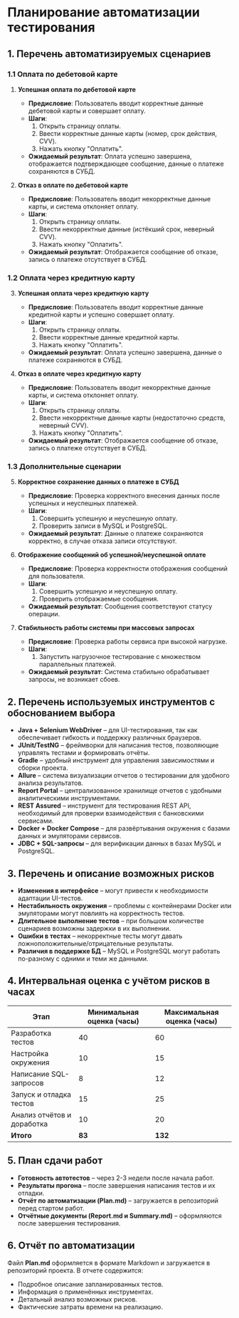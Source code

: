 # Планирование автоматизации тестирования

## 1. Перечень автоматизируемых сценариев

### 1.1 Оплата по дебетовой карте
1. **Успешная оплата по дебетовой карте**
   - **Предисловие**: Пользователь вводит корректные данные дебетовой карты и совершает оплату.
   - **Шаги**:
     1. Открыть страницу оплаты.
     2. Ввести корректные данные карты (номер, срок действия, CVV).
     3. Нажать кнопку "Оплатить".
   - **Ожидаемый результат**: Оплата успешно завершена, отображается подтверждающее сообщение, данные о платеже сохраняются в СУБД.

2. **Отказ в оплате по дебетовой карте**
   - **Предисловие**: Пользователь вводит некорректные данные карты, и система отклоняет оплату.
   - **Шаги**:
     1. Открыть страницу оплаты.
     2. Ввести некорректные данные (истёкший срок, неверный CVV).
     3. Нажать кнопку "Оплатить".
   - **Ожидаемый результат**: Отображается сообщение об отказе, запись о платеже отсутствует в СУБД.

### 1.2 Оплата через кредитную карту
3. **Успешная оплата через кредитную карту**
   - **Предисловие**: Пользователь вводит корректные данные кредитной карты и успешно совершает оплату.
   - **Шаги**:
     1. Открыть страницу оплаты.
     2. Ввести корректные данные кредитной карты.
     3. Нажать кнопку "Оплатить".
   - **Ожидаемый результат**: Оплата успешно завершена, данные о платеже сохраняются в СУБД.

4. **Отказ в оплате через кредитную карту**
   - **Предисловие**: Пользователь вводит некорректные данные карты, и система отклоняет оплату.
   - **Шаги**:
     1. Открыть страницу оплаты.
     2. Ввести некорректные данные карты (недостаточно средств, неверный CVV).
     3. Нажать кнопку "Оплатить".
   - **Ожидаемый результат**: Отображается сообщение об отказе, запись о платеже отсутствует в СУБД.

### 1.3 Дополнительные сценарии
5. **Корректное сохранение данных о платеже в СУБД**
   - **Предисловие**: Проверка корректного внесения данных после успешных и неуспешных платежей.
   - **Шаги**:
     1. Совершить успешную и неуспешную оплату.
     2. Проверить записи в MySQL и PostgreSQL.
   - **Ожидаемый результат**: Данные о платеже сохраняются корректно, в случае отказа записи отсутствуют.

6. **Отображение сообщений об успешной/неуспешной оплате**
   - **Предисловие**: Проверка корректности отображения сообщений для пользователя.
   - **Шаги**:
     1. Совершить успешную и неуспешную оплату.
     2. Проверить отображаемые сообщения.
   - **Ожидаемый результат**: Сообщения соответствуют статусу операции.

7. **Стабильность работы системы при массовых запросах**
   - **Предисловие**: Проверка работы сервиса при высокой нагрузке.
   - **Шаги**:
     1. Запустить нагрузочное тестирование с множеством параллельных платежей.
   - **Ожидаемый результат**: Система стабильно обрабатывает запросы, не возникает сбоев.

## 2. Перечень используемых инструментов с обоснованием выбора

- **Java + Selenium WebDriver** – для UI-тестирования, так как обеспечивает гибкость и поддержку различных браузеров.
- **JUnit/TestNG** – фреймворки для написания тестов, позволяющие управлять тестами и формировать отчёты.
- **Gradle** – удобный инструмент для управления зависимостями и сборки проекта.
- **Allure** – система визуализации отчетов о тестировании для удобного анализа результатов.
- **Report Portal** – централизованное хранилище отчетов с удобными аналитическими инструментами.
- **REST Assured** – инструмент для тестирования REST API, необходимый для проверки взаимодействия с банковскими сервисами.
- **Docker + Docker Compose** – для развёртывания окружения с базами данных и эмуляторами сервисов.
- **JDBC + SQL-запросы** – для верификации данных в базах MySQL и PostgreSQL.

## 3. Перечень и описание возможных рисков

- **Изменения в интерфейсе** – могут привести к необходимости адаптации UI-тестов.
- **Нестабильность окружения** – проблемы с контейнерами Docker или эмуляторами могут повлиять на корректность тестов.
- **Длительное выполнение тестов** – при большом количестве сценариев возможны задержки в их выполнении.
- **Ошибки в тестах** – некорректные тесты могут давать ложноположительные/отрицательные результаты.
- **Различия в поддержке БД** – MySQL и PostgreSQL могут работать по-разному с одними и теми же данными.

## 4. Интервальная оценка с учётом рисков в часах

| Этап | Минимальная оценка (часы) | Максимальная оценка (часы) |
|------|---------------------|---------------------|
| Разработка тестов | 40 | 60 |
| Настройка окружения | 10 | 15 |
| Написание SQL-запросов | 8 | 12 |
| Запуск и отладка тестов | 15 | 25 |
| Анализ отчётов и доработка | 10 | 20 |
| **Итого** | **83** | **132** |

## 5. План сдачи работ

- **Готовность автотестов** – через 2-3 недели после начала работ.
- **Результаты прогона** – после завершения написания тестов и их отладки.
- **Отчёт по автоматизации (Plan.md)** – загружается в репозиторий перед стартом работ.
- **Отчётные документы (Report.md и Summary.md)** – оформляются после завершения тестирования.

## 6. Отчёт по автоматизации

Файл **Plan.md** оформляется в формате Markdown и загружается в репозиторий проекта. В отчете содержится:
- Подробное описание запланированных тестов.
- Информация о применённых инструментах.
- Детальный анализ возможных рисков.
- Фактические затраты времени на реализацию.
